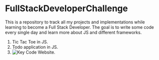 # FullStackDeveloperChallenge
This is a repository to track all my projects and implementations while learning to become a Full Stack Developer. The goal is to write some code every single day and learn more about JS and different frameworks. 


1. Tic Tac Toe in JS.
2. Todo application in JS.
3. ![Key Code Website.]("https://github.com/fahadkaleem/KeyCode")
